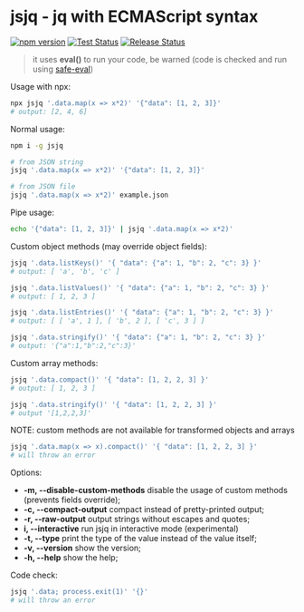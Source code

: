 # jsjq - jq with ECMAScript syntax 

[![npm version](https://img.shields.io/npm/v/jsjq.svg)](https://www.npmjs.com/package/jsjq)
[![Test Status](https://github.com/twoojoo/jsjq/actions/workflows/test.yml/badge.svg)](https://github.com/twoojoo/jsjq/actions)
[![Release Status](https://github.com/twoojoo/jsjq/actions/workflows/release.yml/badge.svg)](https://github.com/twoojoo/jsjq/actions)

> it uses **eval()** to run your code, be warned (code is checked and run using [safe-eval](https://www.npmjs.com/package/safe-eval))

Usage with npx:
```bash
npx jsjq '.data.map(x => x*2)' '{"data": [1, 2, 3]}'
# output: [2, 4, 6]
```

Normal usage:
```bash
npm i -g jsjq 

# from JSON string
jsjq '.data.map(x => x*2)' '{"data": [1, 2, 3]}'

# from JSON file
jsjq '.data.map(x => x*2)' example.json
```

Pipe usage:
```bash
echo '{"data": [1, 2, 3]}' | jsjq '.data.map(x => x*2)' 
```

Custom object methods (may override object fields):
```bash
jsjq '.data.listKeys()' '{ "data": {"a": 1, "b": 2, "c": 3} }'
# output: [ 'a', 'b', 'c' ]

jsjq '.data.listValues()' '{ "data": {"a": 1, "b": 2, "c": 3} }'
# output: [ 1, 2, 3 ]

jsjq '.data.listEntries()' '{ "data": {"a": 1, "b": 2, "c": 3} }'
# output: [ [ 'a', 1 ], [ 'b', 2 ], [ 'c', 3 ] ]

jsjq '.data.stringify()' '{ "data": {"a": 1, "b": 2, "c": 3} }'
# output: '{"a":1,"b":2,"c":3}'
```

Custom array methods:
```bash
jsjq '.data.compact()' '{ "data": [1, 2, 2, 3] }'
# output: [ 1, 2, 3 ]

jsjq '.data.stringify()' '{ "data": [1, 2, 2, 3] }'
# output '[1,2,2,3]'
```

NOTE:
custom methods are not available for transformed objects and arrays

```bash
jsjq '.data.map(x => x).compact()' '{ "data": [1, 2, 2, 3] }'
# will throw an error
```

Options:

- **-m, --disable-custom-methods** disable the usage of custom methods (prevents fields override);
- **-c, --compact-output**         compact instead of pretty-printed output;
- **-r, --raw-output**             output strings without escapes and quotes;
- **i, --interactive** 			   run jsjq in interactive mode (experimental)
- **-t, --type**			       print the type of the value instead of the value itself;
- **-v, --version** 		       show the version;
- **-h, --help**	               show the help;

Code check:
```bash
jsjq '.data; process.exit(1)' '{}'
# will throw an error
```
